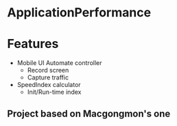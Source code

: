 # ApplicationPerformance

# Features
- Mobile UI Automate controller
  - Record screen
  - Capture traffic
- SpeedIndex calculator
  - Init/Run-time index

## Project based on Macgongmon's one
